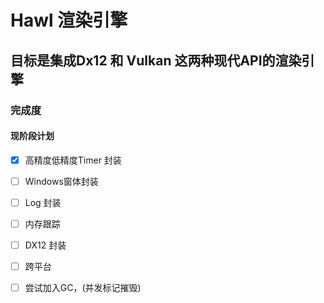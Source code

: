 # Hawl 渲染引擎
目标是集成Dx12 和 Vulkan 这两种现代API的渲染引擎
---
### 完成度
#### 现阶段计划
- [x] 高精度低精度Timer 封装
- [ ] Windows窗体封装
- [ ] Log 封装
- [ ] 内存跟踪
- [ ] DX12 封装
- [ ] 跨平台
- [ ] 尝试加入GC，(并发标记摧毁)

